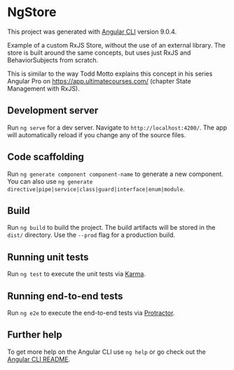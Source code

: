 # NgStore

This project was generated with [Angular CLI](https://github.com/angular/angular-cli) version 9.0.4.

Example of a custom RxJS Store, without the use of an external library. 
The store is built around the same concepts, but uses just RxJS and BehaviorSubjects from scratch.

This is similar to the way Todd Motto explains this concept in his series Angular Pro on https://app.ultimatecourses.com/ (chapter State Management with RxJS).


## Development server

Run `ng serve` for a dev server. Navigate to `http://localhost:4200/`. The app will automatically reload if you change any of the source files.

## Code scaffolding

Run `ng generate component component-name` to generate a new component. You can also use `ng generate directive|pipe|service|class|guard|interface|enum|module`.

## Build

Run `ng build` to build the project. The build artifacts will be stored in the `dist/` directory. Use the `--prod` flag for a production build.

## Running unit tests

Run `ng test` to execute the unit tests via [Karma](https://karma-runner.github.io).

## Running end-to-end tests

Run `ng e2e` to execute the end-to-end tests via [Protractor](http://www.protractortest.org/).

## Further help

To get more help on the Angular CLI use `ng help` or go check out the [Angular CLI README](https://github.com/angular/angular-cli/blob/master/README.md).
